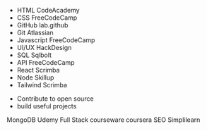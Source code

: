 <ul>
  <li> HTML CodeAcademy </li> 
  <li> CSS FreeCodeCamp </li>
  <li> GitHub lab.github </li>
  <li> Git Atlassian  </li>
  <li> Javascript FreeCodeCamp </li>
  <li> UI/UX HackDesign </li>
  <li> SQL Sqlbolt </li>
  <li> API FreeCodeCamp </li>
  <li> React Scrimba  </li>
  <li> Node Skillup </li>
  <li> Tailwind Scrimba </li>
</ul>

<ul>
  <li> Contribute to open source </li> 
  <li> build useful projects </li> 
</ul>


MongoDB Udemy
Full Stack courseware coursera
SEO Simplilearn
